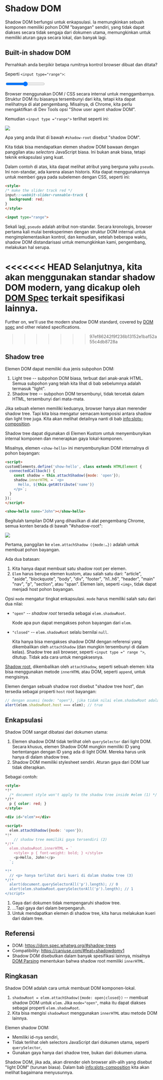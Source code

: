 # Shadow DOM

Shadow DOM berfungsi untuk enkapsulasi. Ia memungkinkan sebuah komponen memiliki pohon DOM "bayangan" sendiri, yang tidak dapat diakses secara tidak sengaja dari dokumen utama, memungkinkan untuk memiliki aturan gaya secara lokal, dan banyak lagi.

## Built-in shadow DOM

Pernahkah anda berpikir betapa rumitnya kontrol browser dibuat dan ditata?

Seperti `<input type="range">`:

<p>
<input type="range">
</p>

Browser menggunakan DOM / CSS secara internal untuk menggambarnya. Struktur DOM itu biasanya tersembunyi dari kita, tetapi kita dapat melihatnya di alat pengembang. Misalnya, di Chrome, kita perlu mengaktifkan di Dev Tools opsi "Show user agent shadow DOM".

Kemudian `<input type ="range">` terlihat seperti ini:

![](shadow-dom-range.png)

Apa yang anda lihat di bawah `#shadow-root` disebut "shadow DOM".

Kita tidak bisa mendapatkan elemen shadow DOM bawaan dengan panggilan atau *selectors* JavaScript biasa. Ini bukan anak biasa, tetapi teknik enkapsulasi yang kuat.

Dalam contoh di atas, kita dapat melihat atribut yang berguna yaitu `pseudo`. Ini non-standar, ada karena alasan historis. Kita dapat menggunakannya untuk memberi gaya pada subelemen dengan CSS, seperti ini:

```html run autorun
<style>
/* make the slider track red */
input::-webkit-slider-runnable-track {
  background: red;
}
</style>

<input type="range">
```

Sekali lagi, `pseudo` adalah atribut non-standar. Secara kronologis, browser pertama kali mulai bereksperimen dengan struktur DOM internal untuk mengimplementasikan kontrol, dan kemudian, setelah beberapa waktu, shadow DOM distandarisasi untuk memungkinkan kami, pengembang, melakukan hal serupa.

<<<<<<< HEAD
Selanjutnya, kita akan menggunakan standar shadow DOM modern, yang dicakup oleh [DOM Spec](https://dom.spec.whatwg.org/#shadow-trees) terkait spesifikasi lainnya.
=======
Further on, we'll use the modern shadow DOM standard, covered by [DOM spec](https://dom.spec.whatwg.org/#shadow-trees) and other related specifications.
>>>>>>> 97ef86242f9f236b13152e1baf52a55c4db8728a

## Shadow tree

Elemen DOM dapat memiliki dua jenis subpohon DOM:

1. Light tree -- subpohon DOM biasa, terbuat dari anak-anak HTML. Semua subpohon yang telah kita lihat di bab sebelumnya adalah termasuk "light".
2. Shadow tree -- subpohon DOM tersembunyi, tidak tercetak dalam HTML, tersembunyi dari mata-mata.

Jika sebuah elemen memiliki keduanya, browser hanya akan merender shadow tree. Tapi kita bisa mengatur semacam komposisi antara shadow dan light tree juga. Kita akan melihat detailnya nanti di bab <info:slots-composition>.

Shadow tree dapat digunakan di Elemen Kustom untuk menyembunyikan internal komponen dan menerapkan gaya lokal-komponen.

Misalnya, elemen `<show-hello>` ini menyembunyikan DOM internalnya di pohon bayangan:

```html run autorun height=60
<script>
customElements.define('show-hello', class extends HTMLElement {
  connectedCallback() {
    const shadow = this.attachShadow({mode: 'open'});
    shadow.innerHTML = `<p>
      Hello, ${this.getAttribute('name')}
    </p>`;
  }  
});
</script>

<show-hello name="John"></show-hello>
```

Begitulah tampilan DOM yang dihasilkan di alat pengembang Chrome, semua konten berada di bawah "#shadow-root":

![](shadow-dom-say-hello.png)

Pertama, panggilan ke `elem.attachShadow ({mode:…})` adalah untuk membuat pohon bayangan.

Ada dua batasan:
1. Kita hanya dapat membuat satu shadow root per elemen.
2. `Elem` harus berupa elemen kustom, atau salah satu dari: "article", "aside", "blockquote", "body", "div", "footer", "h1..h6", "header", "main" "nav", "p", "section", atau "span". Elemen lain, seperti `<img>`, tidak dapat menjadi host pohon bayangan.

Opsi `mode` mengatur tingkat enkapsulasi. `mode` harus memiliki salah satu dari dua nilai:
- `"open"` -- *shadow root* tersedia sebagai `elem.shadowRoot`.

    Kode apa pun dapat mengakses pohon bayangan dari `elem`.  
- `"closed"` -- `elem.shadowRoot` selalu bernilai `null`.

    Kita hanya bisa mengakses shadow DOM dengan referensi yang dikembalikan oleh `attachShadow` (dan mungkin tersembunyi di dalam kelas). Shadow tree asli browser, seperti `<input type =" range ">`, ditutup. Tidak ada cara untuk mengaksesnya.

[Shadow root](https://dom.spec.whatwg.org/#shadowroot), dikembalikan oleh `attachShadow`, seperti sebuah elemen: kita bisa menggunakan metode `innerHTML` atau DOM, seperti `append`, untuk mengisinya.

Elemen dengan sebuah shadow root disebut "shadow tree host", dan tersedia sebagai properti `host` root bayangan:

```js
// dengan asumsi {mode: "open"}, jika tidak nilai elem.shadowRoot adalah null
alert(elem.shadowRoot.host === elem); // true
```

## Enkapsulasi

Shadow DOM sangat dibatasi dari dokumen utama:

1. Elemen shadow DOM tidak terlihat oleh `querySelector` dari light DOM. Secara khusus, elemen Shadow DOM mungkin memiliki ID yang bertentangan dengan ID yang ada di light DOM. Mereka harus unik hanya di dalam shadow tree.
2. Shadow DOM memiliki stylesheet sendiri. Aturan gaya dari DOM luar tidak diterapkan.

Sebagai contoh:

```html run untrusted height=40
<style>
*!*
  /* document style won't apply to the shadow tree inside #elem (1) */
*/!*
  p { color: red; }
</style>

<div id="elem"></div>

<script>
  elem.attachShadow({mode: 'open'});
*!*
    // shadow tree memiliki gaya tersendiri (2)
*/!*
  elem.shadowRoot.innerHTML = `
    <style> p { font-weight: bold; } </style>
    <p>Hello, John!</p>
  `;

*!*
  // <p> hanya terlihat dari kueri di dalam shadow tree (3)
*/!*
  alert(document.querySelectorAll('p').length); // 0
  alert(elem.shadowRoot.querySelectorAll('p').length); // 1
</script>  
```

1. Gaya dari dokumen tidak mempengaruhi shadow tree.
2. ...Tapi gaya dari dalam berpengaruh.
3. Untuk mendapatkan elemen di shadow tree, kita harus melakukan kueri dari dalam tree.

## Referensi

- DOM: <https://dom.spec.whatwg.org/#shadow-trees>
- Compatibility: <https://caniuse.com/#feat=shadowdomv1>
- Shadow DOM disebutkan dalam banyak spesifikasi lainnya, misalnya [DOM Parsing](https://w3c.github.io/DOM-Parsing/#the-innerhtml-mixin) menentukan bahwa shadow root memiliki `innerHTML`.


## Ringkasan

Shadow DOM adalah cara untuk membuat DOM komponen-lokal.

1. `shadowRoot = elem.attachShadow({mode: open|closed})` -- membuat shadow DOM untuk `elem`. Jika `mode="open"`, maka itu dapat diakses sebagai properti `elem.shadowRoot`.
2. Kita bisa mengisi `shadowRoot` menggunakan `innerHTML` atau metode DOM lainnya.

Elemen shadow DOM:
- Memiliki id-nya sendiri,
- Tidak terlihat oleh selectors JavaScript dari dokumen utama, seperti `querySelector`,
- Gunakan gaya hanya dari shadow tree, bukan dari dokumen utama.

Shadow DOM, jika ada, akan dirender oleh browser alih-alih yang disebut "light DOM" (turunan biasa). Dalam bab <info:slots-composition> kita akan melihat bagaimana menyusunnya.
